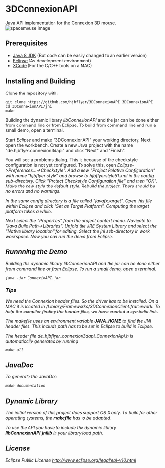 # 3DConnexionAPI
Java API implementation for the Connexion 3D mouse.
![spacemouse image ](https://cloud.githubusercontent.com/assets/18046150/23752207/a5ca2396-04d4-11e7-9456-dff0acd32906.png)

## Prerequisites
* [Java 8 JDK](http://www.java.com) (But code can be easily changed to an earlier version)
* [Eclipse](http://www.eclipse.org) (As development environment) 
* [XCode](https://developer.apple.com/xcode/) (For the C/C++ tools on a MAC)

## Installing and Building
Clone the repository with:
```
git clone https://github.com/hjbflyer/3DConnexionAPI 3DConnexionAPI
cd 3DConnexionAPI/jni
make
```
Building the dynamic library <em>libConnexionAPI</em> and the jar can be done either from command line or from Eclipse. To build from command line and run a small demo, open a terminal.

Start <em>Eclipse</em> and make "3DConnexionAPI" your working directory. Next open the workbench. 
Create a new Java project with the name "de.hjbflyer.connexion3dapi" and click "Next" and "Finish".

You will see a problems dialog. This is because of the checkstyle configuration is not yet configured. To solve this, open <em>Eclipse->Preferences...->Checkstyle". Add a new "Project Relative Configuration" with name  "hjbflyer style" and browse to hjbflyerstyle51.xml in the config
sub-directory. Click "Protect Checkstyle Configuration file" and then "OK". Make the new style the default style. Rebuild the project.
There should be no errors and no warnings.

In the same config directory is a file called "javafx.target". Open this file within Eclipse and click "Set as Target Platform". Computing the target platform takes a while.

Next select the "Properties" from the project context menu. Navigate to "Java Build Path->Libraries". Unfold the
JRE System Library and select the "Native library location" for editing. Select the jni sub-directory in work workspace.
Now you can run the demo from Eclipse.


## Runnning the Demo

Building the dynamic library <em>libConnexionAPI</em> and the jar can be done either from command line or from Eclipse. To run a small demo, open a terminal. 
```
java -jar ConnexioAPI.jar 
```

### Tips
We need the Connexion header files. So the driver has to be installed. On a MAC it is located in <em>/Library/Frameworks/3DConnexionClient.framework</em>. To help the compiler finding the header files, we have created a symbolic link.

The <em>makefile</em> uses an environment variable <b>JAVA_HOME</b> to find the JNI header files. This include path has to be set in
Eclipse to build in Eclipse. 

The header file <em>de_hjbflyer_connexion3dapi_ConnexionApi.h</em> is automatically generated by running
```
make all
```


## JavaDoc
To generate the JavaDoc
```
make documentation
```

## Dynamic Library
The initial version of this project does support OS X only. To build for other operating systems, the <b>makefile</b>
has to be adapted.

To use the API you have to include the dynamic library <b>libConnexionAPI.jnilib</b> in your library load path.

## License

Eclipse Public License
http://www.eclipse.org/legal/epl-v10.html

